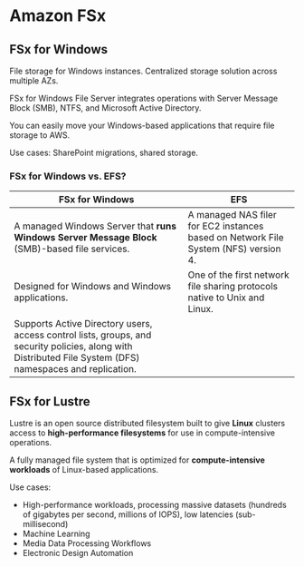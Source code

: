 # Amazon FSx

## FSx for Windows

File storage for Windows instances. Centralized storage solution across multiple AZs.

FSx for Windows File Server integrates operations with Server Message Block (SMB), NTFS, and Microsoft Active Directory.

You can easily move your Windows-based applications that require file storage to AWS.

Use cases: SharePoint migrations, shared storage.


### FSx for Windows vs. EFS?

| FSx for Windows | EFS                     |
|-----------------------------------------|-----------------------------------------------|
| A managed Windows Server that **runs Windows Server Message Block** (SMB)-based file services.   | A managed NAS filer for EC2 instances based on Network File System (NFS) version 4. |
| Designed for Windows and Windows applications. | One of the first network file sharing protocols native to Unix and Linux.           |
| Supports Active Directory users, access control lists, groups, and security policies, along with Distributed File System (DFS) namespaces and replication. |  |


## FSx for Lustre

Lustre is an open source distributed filesystem built to give **Linux** clusters access to **high-performance filesystems** for use in compute-intensive operations.

A fully managed file system that is optimized for **compute-intensive workloads** of Linux-based applications.

Use cases:
- High-performance workloads, processing massive datasets (hundreds of gigabytes per second, millions of IOPS), low latencies (sub-millisecond)
- Machine Learning
- Media Data Processing Workflows
- Electronic Design Automation
